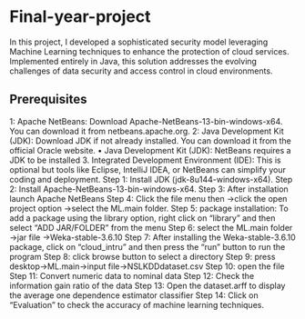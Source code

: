 # Final-year-project
In this project, I developed a sophisticated security model leveraging Machine Learning techniques to enhance the protection of cloud services. Implemented entirely in Java, this solution addresses the evolving challenges of data security and access control in cloud environments.

Prerequisites
-------------
1: Apache NetBeans: Download Apache-NetBeans-13-bin-windows-x64. You can download it from netbeans.apache.org.
2: Java Development Kit (JDK): Download JDK if not already installed. You can download it from the official Oracle website.
•	Java Development Kit (JDK): NetBeans requires a JDK to be installed
3. Integrated Development Environment (IDE): This is optional but tools like Eclipse, IntelliJ IDEA, or NetBeans can simplify your coding and deployment.
Step 1: Install JDK (jdk-8u144-windows-x64).
Step 2: Install Apache-NetBeans-13-bin-windows-x64.
Step 3: After installation launch Apache NetBeans
Step 4: Click the file menu then ->click the open project option ->select the ML.main folder.
Step 5: package installation: To add a package using the library option, right click on “library” and then select “ADD JAR/FOLDER” from the menu
Step 6: select the ML.main folder ->jar file ->Weka-stable-3.6.10
Step 7: After installing the Weka-stable-3.6.10 package, click on “cloud_intru” and then press the “run” button to run the program
Step 8: click browse button to select a directory
Step 9: press desktop->ML.main->input file->NSLKDDdataset.csv
Step 10: open the file
Step 11: Convert numeric data to nominal data
Step 12: Check the information gain ratio of the data
Step 13: Open the dataset.arff to display the average one dependence estimator classifier
Step 14: Click on “Evaluation” to check the accuracy of machine learning techniques.
